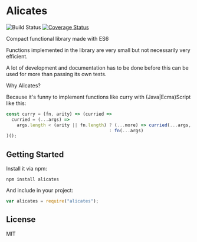 # Alicates

![Build Status](https://travis-ci.org/gonzaloruizdevilla/alicates.svg?branch=master) [![Coverage Status](https://coveralls.io/repos/gonzaloruizdevilla/alicates/badge.svg?branch=master&service=github)](https://coveralls.io/github/gonzaloruizdevilla/alicates?branch=master)

Compact functional library made with ES6

Functions implemented in the library are very small but not necessarily very efficient.

A lot of development and documentation has to be done before this can be used for more than passing its own tests.

Why Alicates?

Because it's funny to implement functions like curry with (Java|Ecma)Script like this:

```javascript
const curry = (fn, arity) => (curried =>
  curried = (...args) =>
    args.length < (arity || fn.length) ? (...more) => curried(...args, ...more)
                                       : fn(...args)
)();
```

## Getting Started

Install it via npm:

```shell
npm install alicates
```

And include in your project:

```javascript
var alicates = require("alicates");
```

## License

MIT
